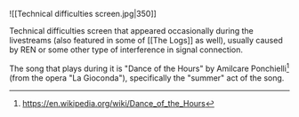 ![[Technical difficulties screen.jpg|350]]

Technical difficulties screen that appeared occasionally during the livestreams (also featured in some of [[The Logs]] as well), usually caused by REN or some other type of interference in signal connection.

The song that plays during it is "Dance of the Hours" by Amilcare Ponchielli[^1] (from the opera "La Gioconda"), specifically the "summer" act of the song.

[^1]: https://en.wikipedia.org/wiki/Dance_of_the_Hours
